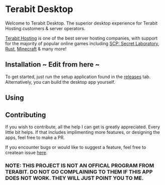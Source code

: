 # Terabit Desktop
Welcome to Terabit Desktop. The superior desktop experience for Terabit Hosting customers & server operators.

[Terabit Hosting](https://terabit.io/) is one of the best server hosting companies, with support for the majority of popular online games including [SCP: Secret Laboratory](https://scpslgame.com/), [Rust](), [Minecraft](https://minecraft.net) & many more!

## Installation ~ Edit from here ~
To get started, just run the setup application found in the [releases](https://github.com/ALEXWARELLC/tb_app/releases) tab. Alternatively, you can build the desktop app yourself.

## Using



## Contributing
If you wish to contribute, all the help I can get is greatly appreciated. Every little bit helps. If that includes implimenting more features, or designing the apps, feel free to make a PR.

If you encounter bugs or would like to suggest a feature, feel free to createan issue [here](https://github.com/ALEXWARELLC/tb_app/issues).

### NOTE: THIS PROJECT IS NOT AN OFFICAL PROGRAM FROM TERABIT. DO NOT GO COMPLAINING TO THEM IF THIS APP DOES NOT WORK. THEY WILL JUST POINT YOU TO ME.
